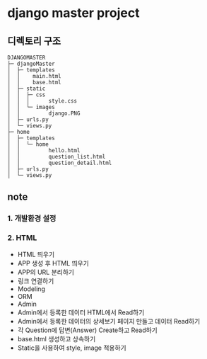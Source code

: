 # django master project

## 디렉토리 구조

```
DJANGOMASTER
├─ djangoMaster
│  ├─ templates
│  │    main.html
│  │    base.html
│  ├─ static
│  │  ├─ css
│  │  │      style.css
│  │  └─ images
│  │         django.PNG
│  ├─ urls.py
│  └─ views.py
├─ home
│  ├─ templates
│  │  └─ home
│  │         hello.html
│  │         question_list.html
│  │         question_detail.html
│  ├─ urls.py
│  └─ views.py
```

## note

### 1. 개발환경 설정

### 2. HTML

- HTML 띄우기
- APP 생성 후 HTML 띄우기
- APP의 URL 분리하기
- 링크 연결하기
- Modeling
- ORM
- Admin
- Admin에서 등록한 데이터 HTML에서 Read하기
- Admin에서 등록한 데이터의 상세보기 페이지 만들고 데이터 Read하기
- 각 Question에 답변(Answer) Create하고 Read하기
- base.html 생성하고 상속하기
- Static을 사용하여 style, image 적용하기

